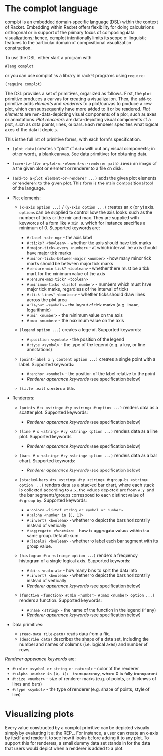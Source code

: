 

# The complot language

complot is an embedded domain-specific language (DSL) within the context of Racket.
Embedding within Racket offers flexibility for doing calculations orthogonal or in support of the primary focus of composing data visualizations;
hence, complot intentionally limits its scope of linguistic features to the particular domain of compositional visualization construction.

To use the DSL, either start a program with

    #lang complot

or you can use complot as a library in racket programs using `require`:

    (require complot)

The DSL provides a set of primitives, organized as follows.
First, the `plot` primitive produces a canvas for creating a visualization.
Then, the `add-to` primitive adds *elements* and *renderers* to a plot/canvas to produce a new plot, which can subsequently have more added to it or be rendered.
*Plot elements* are non-data-depicting visual components of a plot, such as axes or annotations.
*Plot renderers* are data-depicting visual components of a plot, such as data points, lines, or bars.
Each renderer specifies what logical axes of the data it depicts.

This is the full list of primitive forms, with each form's specification.

-   `(plot data)` creates a "plot" of `data` with out any visual components; in other words, a blank canvas. See data primitives for obtaining data.

-   `(save-to-file a-plot-or-element-or-renderer path)` saves an image of a the given plot or element or renderer to a file on disk.

-   `(add-to a-plot element-or-renderer ...)` adds the given plot elements or renderers to the given plot. This form is the main compositional tool of the language.

-   Plot elements:
    -   `(x-axis option ...)` / `(y-axis option ...)` creates an x (or y) axis. `options` can be supplied to control how the axis looks, such as the number of ticks or the min and max. They are supplied with keywords of a form like `#:min 0`, which for instance specifies a minimum of 0. Supported keywords are:
        -   `#:label <string>` - the axis label
        -   `#:ticks? <boolean>` - whether the axis should have tick marks
        -   `#:major-ticks-every <number>` - at which interval the axis should have major tick marks
        -   `#:minor-ticks-between-major <number>` - how many minor tick marks should be between major tick marks
        -   `#:ensure-min-tick? <boolean>` - whether there must be a tick mark for the minimum value of the axis
        -   `#:ensure-max-tick? <boolean>`
        -   `#:minimum-ticks <listof number>` - numbers which must have major tick marks, regardless of the interval of ticks
        -   `#:tick-lines? <boolean>` - whether ticks should draw lines across the plot area
        -   `#:layout <symbol>` - the layout of tick marks (e.g. linear, logarithmic)
        -   `#:min <number>` - the minimum value on the axis
        -   `#:max <number>` - the maximum value on the axis
    
    -   `(legend option ...)` creates a legend. Supported keywords:
        -   `#:position <symbol>` - the position of the legend
        -   `#:type <symbol>` - the type of the legend (e.g. a key, or line annotations)
    
    -   `(point-label x y content option ...)` creates a single point with a label. Supported keywords:
        -   `#:anchor <symbol>` - the position of the label relative to the point
        -   *Renderer apperance keywords* (see specification below)
    
    -   `(title text)` creates a title.

-   Renderers:
    -   `(points #:x <string> #:y <string> #:option ...)` renders data as a scatter plot. Supported keywords:
        -   *Renderer apperance keywords* (see specification below)
    
    -   `(line #:x <string> #:y <string> option ...)` renders data as a line plot. Supported keywords:
        -   *Renderer apperance keywords* (see specification below)
    
    -   `(bars #:x <string> #:y <string> option ...)` renders data as a bar chart. Supported keywords:
        -   *Renderer apperance keywords* (see specification below)
    
    -   `(stacked-bars #:x <string> #:y <string> #:group-by <string> option ...)` renders data as a stacked bar chart, where each stack is collected according to `#:x`, the values depicted are from `#:y`, and the bar segments/groups correspond to each distinct value of `#:group-by`. Supported keywords:
        -   `#:colors <listof string or symbol or number>`
        -   `#:alpha <number in [0, 1]>`
        -   `#:invert? <boolean>` - whether to depict the bars horizontally instead of vertically
        -   `#:aggregate <function>` - how to aggregate values within the same group. Default: sum
        -   `#:labels? <boolean>` - whether to label each bar segment with its group value.
    
    -   `(histogram #:x <string> option ...)` renders a frequency histogram of a single logical axis. Supported keywords:
        -   `#:bins <natural>` - how many bins to split the data into
        -   `#:invert? <boolean>` - whether to depict the bars horizontally instead of vertically
        -   *Renderer apperance keywords* (see specification below)
    
    -   `(function <function> #:min <number> #:max <number> option ...)` renders a function. Supported keywords:
        -   `#:name <string>` - the name of the function in the legend (if any)
        -   *Renderer apperance keywords* (see specification below)

-   Data primitives:
    -   `(read-data file-path)` reads data from a file.
    -   `(describe data)` describes the shape of a data set, including the number and names of columns (i.e. logical axes) and number of rows.

*Renderer apperance keywords* are:

-   `#:color <symbol or string or natural>` - color of the renderer
-   `#:alpha <number in [0, 1]>` - transparency, where 0 is fully transparent
-   `#:size <number>` - size of renderer marks (e.g. of points, or thickness of lines and bars)
-   `#:type <symbol>` - the type of renderer (e.g. shape of points, style of line)


# Visualizing plots

Every value constructed by a complot primitive can be depicted visually simply by evaluating it at the REPL.
For instance, a user can create an x-axis by itself and render it to see how it looks before adding it to any plot.
To support this for renderers, a small dummy data set stands in for the data that users would depict when a renderer is added to a plot.


